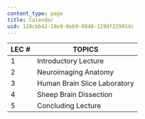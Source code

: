 ```yaml
---
content_type: page
title: Calendar
uid: 128cbb42-18e9-8eb9-0848-129df229014c
---
```


| LEC # | TOPICS |
| --- | --- |
| 1 | Introductory Lecture |
| 2 | Neuroimaging Anatomy |
| 3 | Human Brain Slice Laboratory |
| 4 | Sheep Brain Dissection |
| 5 | Concluding Lecture